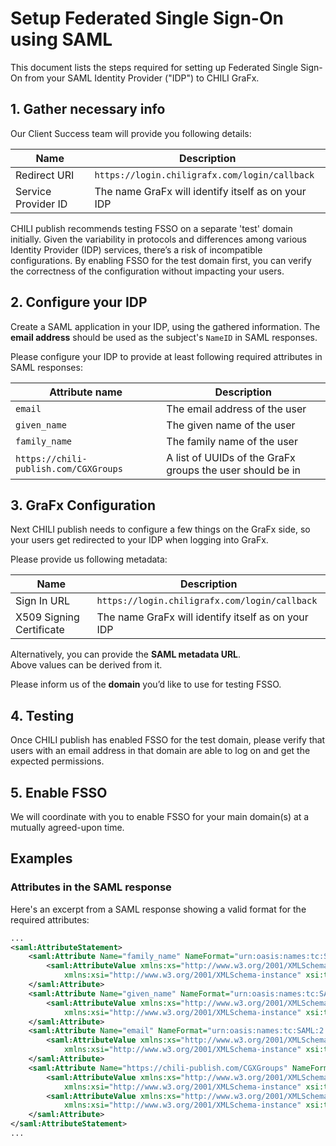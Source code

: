 # Setup Federated Single Sign-On using SAML

This document lists the steps required for setting up Federated Single Sign-On from your SAML Identity Provider ("IDP") to CHILI GraFx.

## 1. Gather necessary info

Our Client Success team will provide you following details:

| **Name**            | **Description**                                    |
| ------------------- | -------------------------------------------------- |
| Redirect URI        | `https://login.chiligrafx.com/login/callback`      |
| Service Provider ID | The name GraFx will identify itself as on your IDP |

CHILI publish recommends testing FSSO on a separate 'test' domain initially. Given the variability in protocols and differences among various Identity Provider (IDP) services, there’s a risk of incompatible configurations. By enabling FSSO for the test domain first, you can verify the correctness of the configuration without impacting your users.

## 2. Configure your IDP

Create a SAML application in your IDP, using the gathered information.
The **email address** should be used as the subject's `NameID` in SAML responses.

Please configure your IDP to provide at least following required attributes in SAML responses:

| **Attribute name**                    | **Description**                                           |
| ------------------------------------- | --------------------------------------------------------- |
| `email`                               | The email address of the user                             |
| `given_name`                          | The given name of the user                                |
| `family_name`                         | The family name of the user                               |
| `https://chili-publish.com/CGXGroups` | A list of UUIDs of the GraFx groups the user should be in |

## 3. GraFx Configuration

Next CHILI publish needs to configure a few things on the GraFx side, so your users get redirected to your IDP when logging into GraFx.

Please provide us following metadata:

| **Name**                 | **Description**                                    |
| ------------------------ | -------------------------------------------------- |
| Sign In URL              | `https://login.chiligrafx.com/login/callback`      |
| X509 Signing Certificate | The name GraFx will identify itself as on your IDP |

Alternatively, you can provide the **SAML metadata URL**.  
Above values can be derived from it.

Please inform us of the **domain** you’d like to use for testing FSSO.

## 4. Testing

Once CHILI publish has enabled FSSO for the test domain, please verify that users with an email address in that domain are able to log on and get the expected permissions.

## 5. Enable FSSO

We will coordinate with you to enable FSSO for your main domain(s) at a mutually agreed-upon time.

## Examples

### Attributes in the SAML response

Here's an excerpt from a SAML response showing a valid format for the required attributes:

```XML
...
<saml:AttributeStatement>
    <saml:Attribute Name="family_name" NameFormat="urn:oasis:names:tc:SAML:2.0:attrname-format:basic">
        <saml:AttributeValue xmlns:xs="http://www.w3.org/2001/XMLSchema"
            xmlns:xsi="http://www.w3.org/2001/XMLSchema-instance" xsi:type="xs:string">Smith</saml:AttributeValue>
    </saml:Attribute>
    <saml:Attribute Name="given_name" NameFormat="urn:oasis:names:tc:SAML:2.0:attrname-format:basic">
        <saml:AttributeValue xmlns:xs="http://www.w3.org/2001/XMLSchema"
            xmlns:xsi="http://www.w3.org/2001/XMLSchema-instance" xsi:type="xs:string">John</saml:AttributeValue>
    </saml:Attribute>
    <saml:Attribute Name="email" NameFormat="urn:oasis:names:tc:SAML:2.0:attrname-format:basic">
        <saml:AttributeValue xmlns:xs="http://www.w3.org/2001/XMLSchema"
            xmlns:xsi="http://www.w3.org/2001/XMLSchema-instance" xsi:type="xs:string">john.smith@company.com</saml:AttributeValue>
    </saml:Attribute>
    <saml:Attribute Name="https://chili-publish.com/CGXGroups" NameFormat="urn:oasis:names:tc:SAML:2.0:attrname-format:unspecified">
        <saml:AttributeValue xmlns:xs="http://www.w3.org/2001/XMLSchema"
            xmlns:xsi="http://www.w3.org/2001/XMLSchema-instance" xsi:type="xs:string">2a01aa2d-8f8a-427b-ba9e-ecc02fa74179</saml:AttributeValue>
        <saml:AttributeValue xmlns:xs="http://www.w3.org/2001/XMLSchema"
            xmlns:xsi="http://www.w3.org/2001/XMLSchema-instance" xsi:type="xs:string">e68dc58a-324f-468b-a0ab-32494699d61c</saml:AttributeValue>
    </saml:Attribute>
</saml:AttributeStatement>
...
```